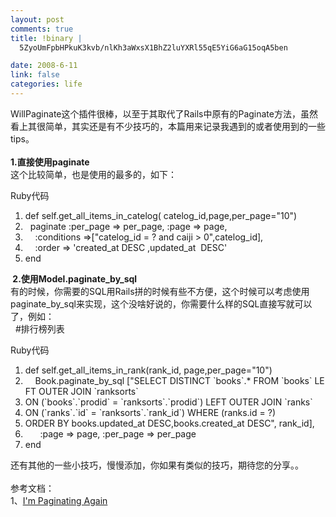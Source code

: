 ```yaml
--- 
layout: post
comments: true
title: !binary |
  5ZyoUmFpbHPkuK3kvb/nlKh3aWxsX1BhZ2luYXRl55qE5YiG6aG15oqA5ben

date: 2008-6-11
link: false
categories: life
---
```

<p>WillPaginate这个插件很棒，以至于其取代了Rails中原有的Paginate方法，虽然看上其很简单，其实还是有不少技巧的，本篇用来记录我遇到的或者使用到的一些tips。<br />
<br />
<strong>1.直接使用paginate</strong><br />
这个比较简单，也是使用的最多的，如下：</p>
<div class="codeText">
<div class="codeHead">Ruby代码</div>
<ol start="1" class="dp-rb">
    <li class="alt"><span><span class="keyword">def</span><span>&nbsp;</span><span class="keyword">self</span><span>.get_all_items_in_catelog(&nbsp;catelog_id,page,per_page=</span><span class="string">&quot;10&quot;</span><span>)&nbsp;&nbsp;</span></span></li>
    <li class=""><span>&nbsp;&nbsp;paginate&nbsp;<span class="symbol">:per_page</span><span>&nbsp;=&gt;&nbsp;per_page,&nbsp;</span><span class="symbol">:page</span><span>&nbsp;=&gt;&nbsp;page,&nbsp;&nbsp;</span></span></li>
    <li class="alt"><span>&nbsp;&nbsp;&nbsp;&nbsp;<span class="symbol">:conditions</span><span>&nbsp;=&gt;[</span><span class="string">&quot;catelog_id&nbsp;=&nbsp;?&nbsp;and&nbsp;caiji&nbsp;&gt;&nbsp;0&quot;</span><span>,catelog_id],&nbsp;&nbsp;</span></span></li>
    <li class=""><span>&nbsp;&nbsp;&nbsp;&nbsp;<span class="symbol">:order</span><span>&nbsp;=&gt;&nbsp;</span><span class="string">'created_at&nbsp;DESC&nbsp;,updated_at&nbsp;&nbsp;DESC'</span><span>&nbsp;&nbsp;</span></span></li>
    <li class="alt"><span><span class="keyword">end</span><span>&nbsp; <br />
    </span></span></li>
</ol>
</div>
<p><strong>&nbsp;2.使用Model.paginate_by_sql</strong><br />
有的时候，你需要的SQL用Rails拼的时候有些不方便，这个时候可以考虑使用paginate_by_sql来实现，这个没啥好说的，你需要什么样的SQL直接写就可以了，例如：<br />
&nbsp; #排行榜列表</p>
<div class="codeText">
<div class="codeHead">Ruby代码</div>
<ol start="1" class="dp-rb">
    <li class="alt"><span><span class="keyword">def</span><span>&nbsp;</span><span class="keyword">self</span><span>.get_all_items_in_rank(rank_id,&nbsp;page,per_page=</span><span class="string">&quot;10&quot;</span><span>)&nbsp;&nbsp;</span></span></li>
    <li class=""><span>&nbsp;&nbsp;&nbsp;&nbsp;Book.paginate_by_sql&nbsp;[<span class="string">&quot;SELECT&nbsp;DISTINCT&nbsp;`books`.*&nbsp;FROM&nbsp;`books`&nbsp;LEFT&nbsp;OUTER&nbsp;JOIN&nbsp;`ranksorts` <br />
    </span></span></li>
    <li class=""><span><span class="string">ON&nbsp;(`books`.`prodid`&nbsp;=&nbsp;`ranksorts`.`prodid`)&nbsp;LEFT&nbsp;OUTER&nbsp;JOIN&nbsp;`ranks`&nbsp; <br />
    </span></span></li>
    <li class=""><span><span class="string">ON&nbsp;(`ranks`.`id`&nbsp;=&nbsp;`ranksorts`.`rank_id`)&nbsp;WHERE&nbsp;(ranks.id&nbsp;=&nbsp;?) <br />
    </span></span></li>
    <li class=""><span><span class="string">ORDER&nbsp;BY&nbsp;books.updated_at&nbsp;DESC,books.created_at&nbsp;DESC&quot;</span><span>,&nbsp;rank_id],&nbsp;&nbsp;</span></span></li>
    <li class="alt"><span>&nbsp;&nbsp;&nbsp;&nbsp;&nbsp;&nbsp;<span class="symbol">:page</span><span>&nbsp;=&gt;&nbsp;page,&nbsp;</span><span class="symbol">:per_page</span><span>&nbsp;=&gt;&nbsp;per_page&nbsp;&nbsp;</span></span></li>
    <li class=""><span><span class="keyword">end</span><span>&nbsp;&nbsp;</span></span></li>
</ol>
</div>
<p>还有其他的一些小技巧，慢慢添加，你如果有类似的技巧，期待您的分享。。<br />
<br />
参考文档：<br />
1、<a href="http://errtheblog.com/posts/56-im-paginating-again">I'm Paginating Again</a></p>
